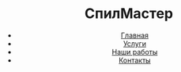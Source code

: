 <!DOCTYPE html>
<html lang="ru">
<head>
    <meta charset="UTF-8">
    <meta name="viewport" content="width=device-width, initial-scale=1.0">
    <title>СпилМастер - Профессиональный спил деревьев</title>
    <link rel="stylesheet" href="css/style.css">
</head>
<body>
    <header>
        <div class="logo">
            <h1>СпилМастер</h1>
        </div>
        <nav>
            <ul>
                <li><a href="index.html" class="active">Главная</a></li>
                <li><a href="services.html">Услуги</a></li>
                <li><a href="portfolio.html">Наши работы</a></li>
                <li><a href="contacts.html">Контакты</a></li>
            </ul>
        </nav>
    </header>

</body>
</html>
